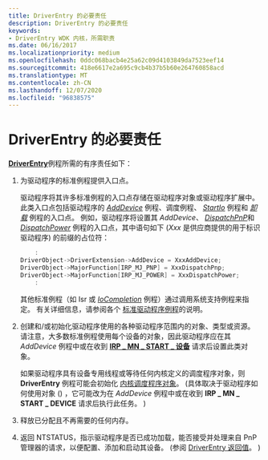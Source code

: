 ```yaml
---
title: DriverEntry 的必要责任
description: DriverEntry 的必要责任
keywords:
- DriverEntry WDK 内核，所需职责
ms.date: 06/16/2017
ms.localizationpriority: medium
ms.openlocfilehash: 0ddc068bacb4e25a62c09d4103849da7523eef14
ms.sourcegitcommit: 418e6617e2a695c9cb4b37b5b60e264760858acd
ms.translationtype: MT
ms.contentlocale: zh-CN
ms.lasthandoff: 12/07/2020
ms.locfileid: "96838575"
---
```

# <a name="driverentrys-required-responsibilities"></a>DriverEntry 的必要责任





[**DriverEntry**](/windows-hardware/drivers/ddi/wdm/nc-wdm-driver_initialize)例程所需的有序责任如下：

1.  为驱动程序的标准例程提供入口点。

    驱动程序将其许多标准例程的入口点存储在驱动程序对象或驱动程序扩展中。 此类入口点包括驱动程序的 [*AddDevice*](/windows-hardware/drivers/ddi/wdm/nc-wdm-driver_add_device) 例程、调度例程、 [*StartIo*](/windows-hardware/drivers/ddi/wdm/nc-wdm-driver_startio) 例程和 [*卸载*](/windows-hardware/drivers/ddi/wdm/nc-wdm-driver_unload) 例程的入口点。 例如，驱动程序将设置其 *AddDevice*、 [*DispatchPnP*](/windows-hardware/drivers/ddi/wdm/nc-wdm-driver_dispatch)和 [*DispatchPower*](/windows-hardware/drivers/ddi/wdm/nc-wdm-driver_dispatch) 例程的入口点，其中语句如下 (*Xxx* 是供应商提供的用于标识驱动程序) 的前缀的占位符：

    ```cpp
        :
    DriverObject->DriverExtension->AddDevice = XxxAddDevice;
    DriverObject->MajorFunction[IRP_MJ_PNP] = XxxDispatchPnp;
    DriverObject->MajorFunction[IRP_MJ_POWER] = XxxDispatchPower;
        :
    ```

    其他标准例程（如 Isr 或 [*IoCompletion*](/windows-hardware/drivers/ddi/wdm/nc-wdm-io_completion_routine) 例程）通过调用系统支持例程来指定。 有关详细信息，请参阅各个 [标准驱动程序例程](./introduction-to-standard-driver-routines.md)的说明。

2.  创建和/或初始化驱动程序使用的各种驱动程序范围内的对象、类型或资源。 请注意，大多数标准例程使用每个设备的对象，因此驱动程序应在其 *AddDevice* 例程中或在收到 [**IRP \_ MN \_ START \_ 设备**](./irp-mn-start-device.md) 请求后设置此类对象。

    如果驱动程序具有设备专用线程或等待任何内核定义的调度程序对象，则 **DriverEntry** 例程可能会初始化 [内核调度程序对象](./introduction-to-kernel-dispatcher-objects.md)。  (具体取决于驱动程序如何使用对象 () ，它可能改为在 *AddDevice* 例程中或在收到 **IRP \_ MN \_ START \_ DEVICE** 请求后执行此任务。 ) 

3.  释放已分配且不再需要的任何内存。

4.  返回 NTSTATUS，指示驱动程序是否已成功加载，能否接受并处理来自 PnP 管理器的请求，以便配置、添加和启动其设备。  (参阅 [DriverEntry 返回值](driverentry-return-values.md)。 ) 

 


